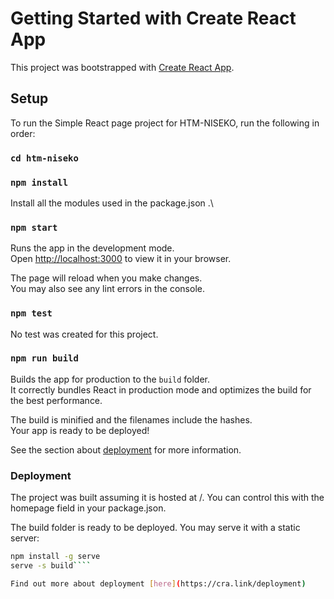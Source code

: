 # Getting Started with Create React App

This project was bootstrapped with [Create React App](https://github.com/facebook/create-react-app).

## Setup

To run the Simple React page project for HTM-NISEKO, run the following in order:

### `cd htm-niseko`

### `npm install`

Install all the modules used in the package.json .\

### `npm start`

Runs the app in the development mode.\
Open [http://localhost:3000](http://localhost:3000) to view it in your browser.

The page will reload when you make changes.\
You may also see any lint errors in the console.

### `npm test`

No test was created for this project.

### `npm run build`

Builds the app for production to the `build` folder.\
It correctly bundles React in production mode and optimizes the build for the best performance.

The build is minified and the filenames include the hashes.\
Your app is ready to be deployed!

See the section about [deployment](https://facebook.github.io/create-react-app/docs/deployment) for more information.

### Deployment

The project was built assuming it is hosted at /.
You can control this with the homepage field in your package.json.

The build folder is ready to be deployed.
You may serve it with a static server:

````bash
npm install -g serve
serve -s build````

Find out more about deployment [here](https://cra.link/deployment)

